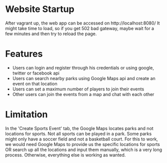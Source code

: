 # Website Startup

After vagrant up, the web app can be accessed on http://localhost:8080/
It might take time to load, so if you get 502 bad gateway, maybe wait for a few minutes and then try to reload the page.


# Features

* Users can login and register through his credentials or using google, twitter or facebook api
* Users can search nearby parks using Google Maps api and create an event on that location
* Users can set a maximum number of players to join their events
* Other users can join the events from a map and chat with each other



# Limitation

In the 'Create Sports Event' tab, the Google Maps locates parks and not locations for sports.
Not all sports can be played in a park. Some parks might only have a soccer field and not a basketball court.
For this to work, we would need Google Maps to provide us the specific locations for sports
OR search up all the locations and input them manually, which is a very long process.
Otherwise, everything else is working as wanted.

